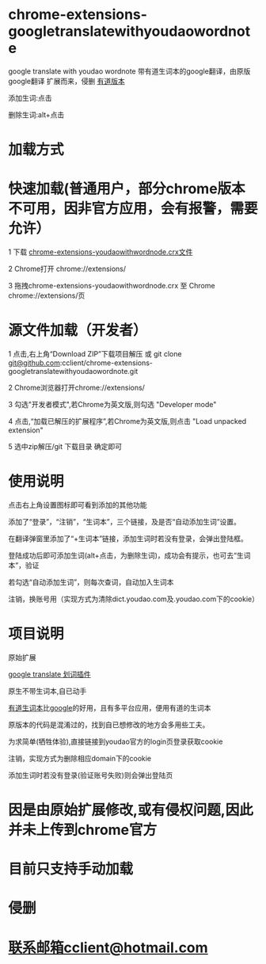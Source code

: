# chrome-extensions-googletranslatewithyoudaowordnote
google translate with youdao wordnote 带有道生词本的google翻译，由原版google翻译 扩展而来，侵删
[有道版本](https://github.com/cclient/chrome-extensions-youdaowithwordnode)

添加生词:点击

删除生词:alt+点击

# 加载方式

# 快速加载(普通用户，部分chrome版本不可用，因非官方应用，会有报警，需要允许）

1 下载 [chrome-extensions-youdaowithwordnode.crx文件](https://github.com/cclient/chrome-extensions-youdaowithwordnode/releases/download/v1.55_0/chrome-extensions-youdaowithwordnode.crx)

2 Chrome打开 chrome://extensions/

3 拖拽chrome-extensions-youdaowithwordnode.crx 至 Chrome chrome://extensions/页

# 源文件加载（开发者）

1 点击,右上角“Download ZIP”下载项目解压 或 git clone git@github.com:cclient/chrome-extensions-googletranslatewithyoudaowordnote.git

2 Chrome浏览器打开chrome://extensions/

3 勾选"开发者模式",若Chrome为英文版,则勾选 "Developer mode"

4 点击,“加载已解压的扩展程序”,若Chrome为英文版,则点击 "Load unpacked extension"

5 选中zip解压/git 下载目录 确定即可

# 使用说明

点击右上角设置图标即可看到添加的其他功能

添加了“登录”，“注销”，“生词本”，三个链接，及是否“自动添加生词”设置。

在翻译弹窗里添加了“+生词本”链接，添加生词时若没有登录，会弹出登陆框。

登陆成功后即可添加生词(alt+点击，为删除生词)，成功会有提示，也可去“生词本”，验证

若勾选“自动添加生词”，则每次查词，自动加入生词本

注销，换账号用（实现方式为清除dict.youdao.com及.youdao.com下的cookie）

# 项目说明

原始扩展

[google translate 划词插件](https://chrome.google.com/webstore/detail/google-translate/aapbdbdomjkkjkaonfhkkikfgjllcleb?hl=en-US)

原生不带生词本,自已动手

[有道生词本](http://dict.youdao.com/wordbook/wordlist)比[google](https://translate.google.com/)的好用，且有多平台应用，便用有道的生词本

原版本的代码是混淆过的，找到自已想修改的地方会多用些工夫。

为求简单(牺牲体验),直接链接到youdao官方的login页登录获取cookie

注销，实现方式为删除相应domain下的cookie

添加生词时若没有登录(验证账号失败)则会弹出登陆页

# 因是由原始扩展修改,或有侵权问题,因此并未上传到chrome官方

# 目前只支持手动加载

# 侵删

# 联系邮箱cclient@hotmail.com
